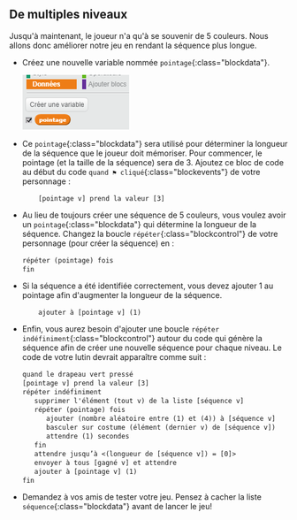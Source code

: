 ## De multiples niveaux

Jusqu'à maintenant, le joueur n'a qu'à se souvenir de 5 couleurs. Nous allons donc améliorer notre jeu en rendant la séquence plus longue.

+ Créez une nouvelle variable nommée `pointage`{:class="blockdata"}.

	![capture d'écran](images/colour-score.png)

+ Ce `pointage`{:class="blockdata"} sera utilisé pour déterminer la longueur de la séquence que le joueur doit mémoriser. Pour commencer, le pointage (et la taille de la séquence) sera de 3. Ajoutez ce bloc de code au début du code `quand ⚑ cliqué`{:class="blockevents"} de votre personnage :

	```blocks
		[pointage v] prend la valeur [3]
	```

+ Au lieu de toujours créer une séquence de 5 couleurs, vous voulez avoir un `pointage`{:class="blockdata"} qui détermine la longueur de la séquence. Changez la boucle `répéter`{:class="blockcontrol"} de votre personnage (pour créer la séquence) en :

	```blocks
    répéter (pointage) fois
    fin
	```

+ Si la séquence a été identifiée correctement, vous devez ajouter 1 au pointage afin d'augmenter la longueur de la séquence.

	```blocks
		ajouter à [pointage v] (1)
	```

+ Enfin, vous aurez besoin d'ajouter une boucle `répéter indéfiniment`{:class="blockcontrol"} autour du code qui génère la séquence afin de créer une nouvelle séquence pour chaque niveau. Le code de votre lutin devrait apparaître comme suit :

	```blocks
    quand le drapeau vert pressé
    [pointage v] prend la valeur [3]
    répéter indéfiniment
       supprimer l'élément (tout v) de la liste [séquence v]
       répéter (pointage) fois
          ajouter (nombre aléatoire entre (1) et (4)) à [séquence v]
          basculer sur costume (élément (dernier v) de [séquence v])
          attendre (1) secondes
       fin
       attendre jusqu’à <(longueur de [séquence v]) = [0]>
       envoyer à tous [gagné v] et attendre
       ajouter à [pointage v] (1)
    fin
	```

+ Demandez à vos amis de tester votre jeu. Pensez à cacher la liste `séquence`{:class="blockdata"} avant de lancer le jeu!
